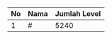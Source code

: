 | No | Nama            | Jumlah Level |
|----|-----------------|--------------|
| 1  | #    |    5240        |
